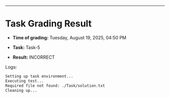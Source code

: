 
---
# Task Grading Result

- **Time of grading:** Tuesday, August 19, 2025, 04:50 PM

- **Task:** Task-5

- **Result:** INCORRECT


Logs:
```bash
Setting up task environment...
Executing test...
Required file not found: ./Task/solution.txt
Cleaning up...
```
